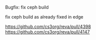 Bugfix: fix ceph build

fix ceph build as already fixed in edge

https://github.com/cs3org/reva/pull/4398
https://github.com/cs3org/reva/pull/4147